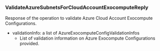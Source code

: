 ### ValidateAzureSubnetsForCloudAccountExocomputeReply
Response of the operation to validate Azure Cloud Account Exocompute Configurations.

- validationInfo: a list of AzureExocomputeConfigValidationInfos
  - List of validation information on Azure Exocompute Configurations provided.
